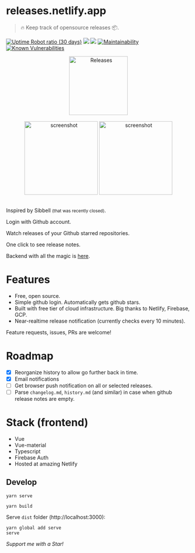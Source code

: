 # releases.netlify.app

> 🔥 Keep track of opensource releases 📦.

[![Uptime Robot ratio (30 days)](https://img.shields.io/uptimerobot/ratio/m780525367-7efd11da78ed3262679d967a.svg?style=flat-square)](https://stats.uptimerobot.com/LvXvNC2j5)
[![](https://img.shields.io/badge/code_style-prettier-ff69b4.svg?style=flat-square)](https://github.com/prettier/prettier)
[![](https://img.shields.io/badge/license-MIT-blue.svg?style=flat-square)](LICENSE)
[![Maintainability](https://api.codeclimate.com/v1/badges/864acacfc0e17f7531bc/maintainability)](https://codeclimate.com/github/kirillgroshkov/kg-releases/maintainability)
[![Known Vulnerabilities](https://snyk.io/test/github/kirillgroshkov/kg-releases/badge.svg)](https://snyk.io/test/github/kirillgroshkov/kg-releases)

<div align="center">
    <img width="160" src="https://releases.netlify.app/static/img/logo1.png" alt="Releases">
    <br>
    <br>
    <img width="200" src="https://releases.netlify.app/static/img/screen/screen1.png" alt="screenshot">
    <img width="200" src="https://releases.netlify.app/static/img/screen/screen2.png" alt="screenshot">
    <br>
    <br>
</div>

Inspired by Sibbell <small>(that was recently closed)</small>.

Login with Github account.

Watch releases of your Github starred repositories.

One click to see release notes.

Backend with all the magic is [here](https://github.com/kirillgroshkov/kg-backend3).

# Features

- Free, open source.
- Simple github login. Automatically gets github stars.
- Built with free tier of cloud infrastructure. Big thanks to Netlify, Firebase, GCP.
- Near-realtime release notification (currently checks every 10 minutes).

Feature requests, issues, PRs are welcome!

# Roadmap

- [x] Reorganize history to allow go further back in time.
- [x] Email notifications
- [ ] Get browser push notification on all or selected releases.
- [ ] Parse `changelog.md`, `history.md` (and similar) in case when github release notes are empty.

# Stack (frontend)

- Vue
- Vue-material
- Typescript
- Firebase Auth
- Hosted at amazing Netlify

## Develop

    yarn serve

    yarn build

Serve `dist` folder (http://localhost:3000):

    yarn global add serve
    serve

_Support me with a Star!_

